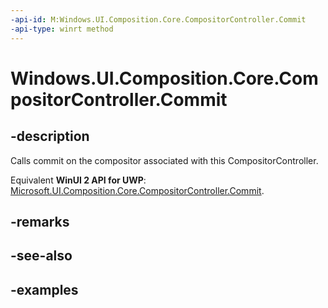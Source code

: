 ```yaml
---
-api-id: M:Windows.UI.Composition.Core.CompositorController.Commit
-api-type: winrt method
---
```


<!-- Method syntax.
public void CompositorController.Commit()
-->

# Windows.UI.Composition.Core.CompositorController.Commit

## -description

Calls commit on the compositor associated with this CompositorController.

Equivalent **WinUI 2 API for UWP**: [Microsoft.UI.Composition.Core.CompositorController.Commit](/windows/winui/api/microsoft.ui.composition.core.compositorcontroller.commit).

## -remarks

## -see-also

## -examples

